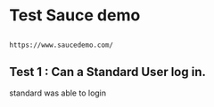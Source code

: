 # Test Sauce demo

##
```
https://www.saucedemo.com/
```

## Test 1 : Can a Standard User log in.
standard was able to login
